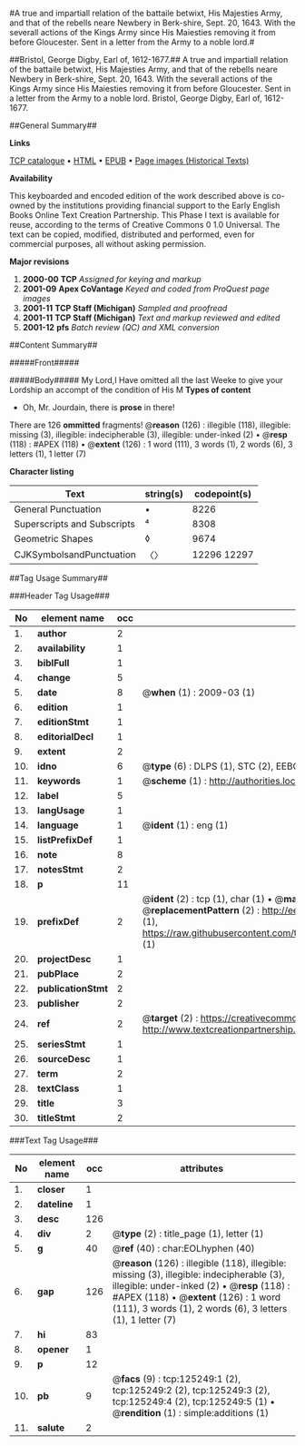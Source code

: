 #A true and impartiall relation of the battaile betwixt, His Majesties Army, and that of the rebells neare Newbery in Berk-shire, Sept. 20, 1643. With the severall actions of the Kings Army since His Maiesties removing it from before Gloucester. Sent in a letter from the Army to a noble lord.#

##Bristol, George Digby, Earl of, 1612-1677.##
A true and impartiall relation of the battaile betwixt, His Majesties Army, and that of the rebells neare Newbery in Berk-shire, Sept. 20, 1643. With the severall actions of the Kings Army since His Maiesties removing it from before Gloucester. Sent in a letter from the Army to a noble lord.
Bristol, George Digby, Earl of, 1612-1677.

##General Summary##

**Links**

[TCP catalogue](http://www.ota.ox.ac.uk/tcp/)  • 
[HTML](http://tei.it.ox.ac.uk/tcp/Texts-HTML/free/A67/A67867.html)  • 
[EPUB](http://tei.it.ox.ac.uk/tcp/Texts-EPUB/free/A67/A67867.epub) • 
[Page images (Historical Texts)](https://data.historicaltexts.jisc.ac.uk/view?pubId=eebo-99872803e&pageId=eebo-99872803e-125249-1)

**Availability**

This keyboarded and encoded edition of the
	       work described above is co-owned by the institutions
	       providing financial support to the Early English Books
	       Online Text Creation Partnership. This Phase I text is
	       available for reuse, according to the terms of Creative
	       Commons 0 1.0 Universal. The text can be copied,
	       modified, distributed and performed, even for
	       commercial purposes, all without asking permission.

**Major revisions**

1. __2000-00__ __TCP__ *Assigned for keying and markup*
1. __2001-09__ __Apex CoVantage__ *Keyed and coded from ProQuest page images*
1. __2001-11__ __TCP Staff (Michigan)__ *Sampled and proofread*
1. __2001-11__ __TCP Staff (Michigan)__ *Text and markup reviewed and edited*
1. __2001-12__ __pfs__ *Batch review (QC) and XML conversion*

##Content Summary##

#####Front#####

#####Body#####
My Lord,I Have omitted all the last Weeke to give your Lordship an accompt of the condition of His M
**Types of content**

  * Oh, Mr. Jourdain, there is **prose** in there!

There are 126 **ommitted** fragments! 
 @__reason__ (126) : illegible (118), illegible: missing (3), illegible: indecipherable (3), illegible: under-inked (2)  •  @__resp__ (118) : #APEX (118)  •  @__extent__ (126) : 1 word (111), 3 words (1), 2 words (6), 3 letters (1), 1 letter (7)

**Character listing**


|Text|string(s)|codepoint(s)|
|---|---|---|
|General Punctuation|•|8226|
|Superscripts             and Subscripts|⁴|8308|
|Geometric Shapes|◊|9674|
|CJKSymbolsandPunctuation|〈〉|12296 12297|

##Tag Usage Summary##

###Header Tag Usage###

|No|element name|occ|attributes|
|---|---|---|---|
|1.|__author__|2||
|2.|__availability__|1||
|3.|__biblFull__|1||
|4.|__change__|5||
|5.|__date__|8| @__when__ (1) : 2009-03 (1)|
|6.|__edition__|1||
|7.|__editionStmt__|1||
|8.|__editorialDecl__|1||
|9.|__extent__|2||
|10.|__idno__|6| @__type__ (6) : DLPS (1), STC (2), EEBO-CITATION (1), PROQUEST (1), VID (1)|
|11.|__keywords__|1| @__scheme__ (1) : http://authorities.loc.gov/ (1)|
|12.|__label__|5||
|13.|__langUsage__|1||
|14.|__language__|1| @__ident__ (1) : eng (1)|
|15.|__listPrefixDef__|1||
|16.|__note__|8||
|17.|__notesStmt__|2||
|18.|__p__|11||
|19.|__prefixDef__|2| @__ident__ (2) : tcp (1), char (1)  •  @__matchPattern__ (2) : ([0-9\-]+):([0-9IVX]+) (1), (.+) (1)  •  @__replacementPattern__ (2) : http://eebo.chadwyck.com/downloadtiff?vid=$1&page=$2 (1), https://raw.githubusercontent.com/textcreationpartnership/Texts/master/tcpchars.xml#$1 (1)|
|20.|__projectDesc__|1||
|21.|__pubPlace__|2||
|22.|__publicationStmt__|2||
|23.|__publisher__|2||
|24.|__ref__|2| @__target__ (2) : https://creativecommons.org/publicdomain/zero/1.0/ (1), http://www.textcreationpartnership.org/docs/. (1)|
|25.|__seriesStmt__|1||
|26.|__sourceDesc__|1||
|27.|__term__|2||
|28.|__textClass__|1||
|29.|__title__|3||
|30.|__titleStmt__|2||


###Text Tag Usage###

|No|element name|occ|attributes|
|---|---|---|---|
|1.|__closer__|1||
|2.|__dateline__|1||
|3.|__desc__|126||
|4.|__div__|2| @__type__ (2) : title_page (1), letter (1)|
|5.|__g__|40| @__ref__ (40) : char:EOLhyphen (40)|
|6.|__gap__|126| @__reason__ (126) : illegible (118), illegible: missing (3), illegible: indecipherable (3), illegible: under-inked (2)  •  @__resp__ (118) : #APEX (118)  •  @__extent__ (126) : 1 word (111), 3 words (1), 2 words (6), 3 letters (1), 1 letter (7)|
|7.|__hi__|83||
|8.|__opener__|1||
|9.|__p__|12||
|10.|__pb__|9| @__facs__ (9) : tcp:125249:1 (2), tcp:125249:2 (2), tcp:125249:3 (2), tcp:125249:4 (2), tcp:125249:5 (1)  •  @__rendition__ (1) : simple:additions (1)|
|11.|__salute__|2||
